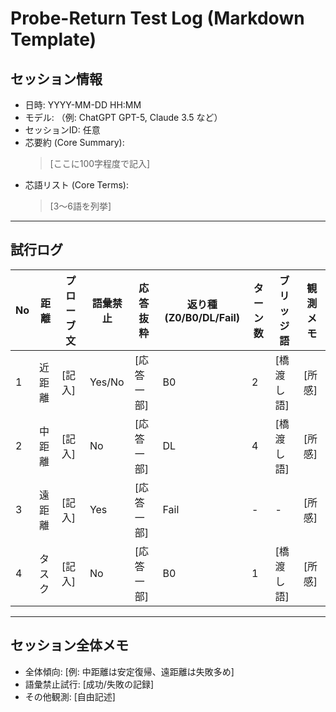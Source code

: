 # Probe-Return Test Log (Markdown Template)

## セッション情報
- 日時: YYYY-MM-DD HH:MM
- モデル: （例: ChatGPT GPT-5, Claude 3.5 など）
- セッションID: 任意
- 芯要約 (Core Summary):  
  > [ここに100字程度で記入]
- 芯語リスト (Core Terms):  
  > [3〜6語を列挙]

---

## 試行ログ

| No | 距離 | プローブ文 | 語彙禁止 | 応答抜粋 | 返り種(Z0/B0/DL/Fail) | ターン数 | ブリッジ語 | 観測メモ |
|----|------|-------------|----------|----------|------------------------|----------|------------|----------|
| 1  | 近距離 | [記入] | Yes/No | [応答一部] | B0 | 2 | [橋渡し語] | [所感] |
| 2  | 中距離 | [記入] | No | [応答一部] | DL | 4 | [橋渡し語] | [所感] |
| 3  | 遠距離 | [記入] | Yes | [応答一部] | Fail | - | - | [所感] |
| 4  | タスク | [記入] | No | [応答一部] | B0 | 1 | [橋渡し語] | [所感] |

---

## セッション全体メモ
- 全体傾向: [例: 中距離は安定復帰、遠距離は失敗多め]
- 語彙禁止試行: [成功/失敗の記録]
- その他観測: [自由記述]
